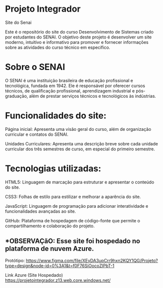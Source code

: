 # Projeto Integrador
Site do Senai

Este é o repositório do site do curso Desenvolvimento de Sistemas criado por estudantes do SENAI. O objetivo deste projeto é desenvolver um site moderno, intuitivo e informativo para promover e fornecer informações sobre as atividades do curso técnico em específico.


# Sobre o SENAI

O SENAI é uma instituição brasileira de educação profissional e tecnológica, fundada em 1942. Ele é responsável por oferecer cursos técnicos, de qualificação profissional, aprendizagem industrial e pós-graduação, além de prestar serviços técnicos e tecnológicos às indústrias.


# Funcionalidades do site:

Página inicial: Apresenta uma visão geral do curso, além de organização curricular e contatos do SENAI.

Unidades Curriculares: Apresenta uma descrição breve sobre cada unidade curricular dos três semestres de curso, em especial do primeiro semestre.


# Tecnologias utilizadas:

HTML5: Linguagem de marcação para estruturar e apresentar o conteúdo do site.

CSS3: Folhas de estilo para estilizar e melhorar a aparência do site.

JavaScript: Linguagem de programação para adicionar interatividade e funcionalidades avançadas ao site.

GitHub: Plataforma de hospedagem de código-fonte que permite o compartilhamento e colaboração do projeto.

## *OBSERVAÇãO: Esse site foi hospedado no plataforma de nuvem Azure.


Protótipo:
https://www.figma.com/file/XEyDA3upCrr9hxn2KQY1QG/Projeto?type=design&node-id=0%3A1&t=f0F76SiOocoZIPbT-1

Link Azure (Site Hospedado)
https://projetointegrador.z13.web.core.windows.net/
